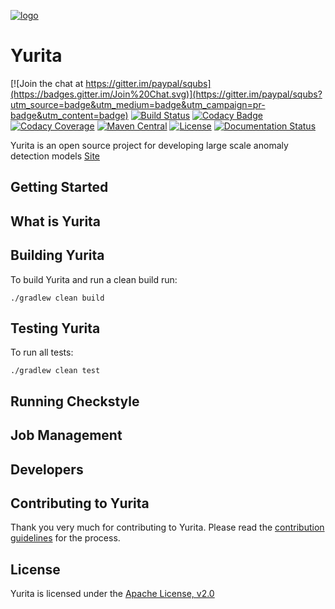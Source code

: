 
[![logo](docs/YuritaLogo.png)](https://github.paypal.com/pages/EservDataProcessing/Yurita/)
# Yurita

[![Join the chat at https://gitter.im/paypal/squbs](https://badges.gitter.im/Join%20Chat.svg)](https://gitter.im/paypal/squbs?utm_source=badge&utm_medium=badge&utm_campaign=pr-badge&utm_content=badge)
[![Build Status](https://travis-ci.org/paypal/squbs.svg?branch=master)](https://travis-ci.org/paypal/squbs)
[![Codacy Badge](https://api.codacy.com/project/badge/57368c396cb649c590e4ba678675e55c)](https://www.codacy.com/app/akara-sucharitakul/squbs)
[![Codacy Coverage](https://api.codacy.com/project/badge/coverage/57368c396cb649c590e4ba678675e55c)](https://www.codacy.com/app/akara-sucharitakul/squbs)
[![Maven Central](https://maven-badges.herokuapp.com/maven-central/org.squbs/squbs-unicomplex_2.12/badge.svg?style=flat)](http://search.maven.org/#search|ga|1|g:org.squbs)
[![License](https://img.shields.io/badge/License-Apache%202.0-red.svg)](https://opensource.org/licenses/Apache-2.0)
[![Documentation Status](https://readthedocs.org/projects/squbs/badge/?version=latest)](https://squbs.readthedocs.io)


Yurita is an open source project for developing large scale anomaly detection models
[Site](https://github.paypal.com/pages/EservDataProcessing/Yurita/)

## Getting Started

## What is Yurita 

## Building Yurita 

To build Yurita and run a clean build run: 

    ./gradlew clean build

## Testing Yurita

To run all tests:

    ./gradlew clean test

## Running Checkstyle

## Job Management 

## Developers

## Contributing to Yurita

Thank you very much for contributing to Yurita. Please read the [contribution guidelines](CONTRIBUTING.md) for the process.

## License

Yurita is licensed under the [Apache License, v2.0](LICENSE.txt)
